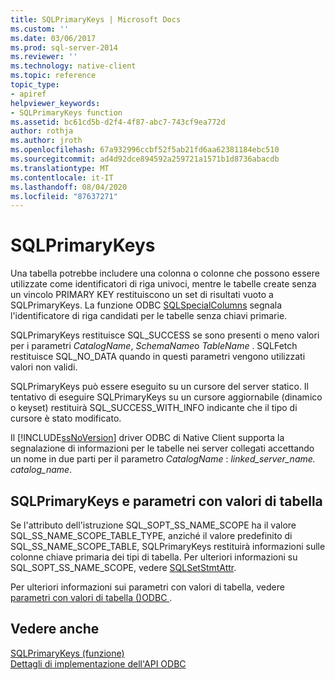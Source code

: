 ```yaml
---
title: SQLPrimaryKeys | Microsoft Docs
ms.custom: ''
ms.date: 03/06/2017
ms.prod: sql-server-2014
ms.reviewer: ''
ms.technology: native-client
ms.topic: reference
topic_type:
- apiref
helpviewer_keywords:
- SQLPrimaryKeys function
ms.assetid: bc61cd5b-d2f4-4f87-abc7-743cf9ea772d
author: rothja
ms.author: jroth
ms.openlocfilehash: 67a932996ccbf52f5ab21fd6aa62381184ebc510
ms.sourcegitcommit: ad4d92dce894592a259721a1571b1d8736abacdb
ms.translationtype: MT
ms.contentlocale: it-IT
ms.lasthandoff: 08/04/2020
ms.locfileid: "87637271"
---
```

# <a name="sqlprimarykeys"></a>SQLPrimaryKeys
  Una tabella potrebbe includere una colonna o colonne che possono essere utilizzate come identificatori di riga univoci, mentre le tabelle create senza un vincolo PRIMARY KEY restituiscono un set di risultati vuoto a SQLPrimaryKeys. La funzione ODBC [SQLSpecialColumns](sqlspecialcolumns.md) segnala l'identificatore di riga candidati per le tabelle senza chiavi primarie.  
  
 SQLPrimaryKeys restituisce SQL_SUCCESS se sono presenti o meno valori per i parametri *CatalogName*, *SchemaName*o *TableName* . SQLFetch restituisce SQL_NO_DATA quando in questi parametri vengono utilizzati valori non validi.  
  
 SQLPrimaryKeys può essere eseguito su un cursore del server statico. Il tentativo di eseguire SQLPrimaryKeys su un cursore aggiornabile (dinamico o keyset) restituirà SQL_SUCCESS_WITH_INFO indicante che il tipo di cursore è stato modificato.  
  
 Il [!INCLUDE[ssNoVersion](../../includes/ssnoversion-md.md)] driver ODBC di Native Client supporta la segnalazione di informazioni per le tabelle nei server collegati accettando un nome in due parti per il parametro *CatalogName* : *linked_server_name. catalog_name*.  
  
## <a name="sqlprimarykeys-and-table-valued-parameters"></a>SQLPrimaryKeys e parametri con valori di tabella  
 Se l'attributo dell'istruzione SQL_SOPT_SS_NAME_SCOPE ha il valore SQL_SS_NAME_SCOPE_TABLE_TYPE, anziché il valore predefinito di SQL_SS_NAME_SCOPE_TABLE, SQLPrimaryKeys restituirà informazioni sulle colonne chiave primaria dei tipi di tabella. Per ulteriori informazioni su SQL_SOPT_SS_NAME_SCOPE, vedere [SQLSetStmtAttr](sqlsetstmtattr.md).  
  
 Per ulteriori informazioni sui parametri con valori di tabella, vedere [parametri con valori di tabella &#40;&#41;ODBC ](../native-client-odbc-table-valued-parameters/table-valued-parameters-odbc.md).  
  
## <a name="see-also"></a>Vedere anche  
 [SQLPrimaryKeys (funzione)](https://go.microsoft.com/fwlink/?LinkId=59361)   
 [Dettagli di implementazione dell'API ODBC](odbc-api-implementation-details.md)  
  
  
